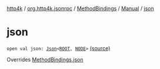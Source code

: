 [http4k](../../../index.md) / [org.http4k.jsonrpc](../../index.md) / [MethodBindings](../index.md) / [Manual](index.md) / [json](./json.md)

# json

`open val json: `[`Json`](../../../org.http4k.format/-json/index.md)`<`[`ROOT`](index.md#ROOT)`, `[`NODE`](index.md#NODE)`>` [(source)](https://github.com/http4k/http4k/blob/master/http4k-jsonrpc/src/main/kotlin/org/http4k/jsonrpc/MethodBindings.kt#L11)

Overrides [MethodBindings.json](../json.md)

